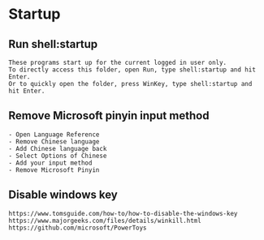 Startup
=======

## Run shell:startup

```
These programs start up for the current logged in user only. 
To directly access this folder, open Run, type shell:startup and hit Enter. 
Or to quickly open the folder, press WinKey, type shell:startup and hit Enter.
```

## Remove Microsoft pinyin input method

```
- Open Language Reference
- Remove Chinese language
- Add Chinese language back
- Select Options of Chinese
- Add your input method
- Remove Microsoft Pinyin
```

## Disable windows key

```
https://www.tomsguide.com/how-to/how-to-disable-the-windows-key
https://www.majorgeeks.com/files/details/winkill.html
https://github.com/microsoft/PowerToys
```
